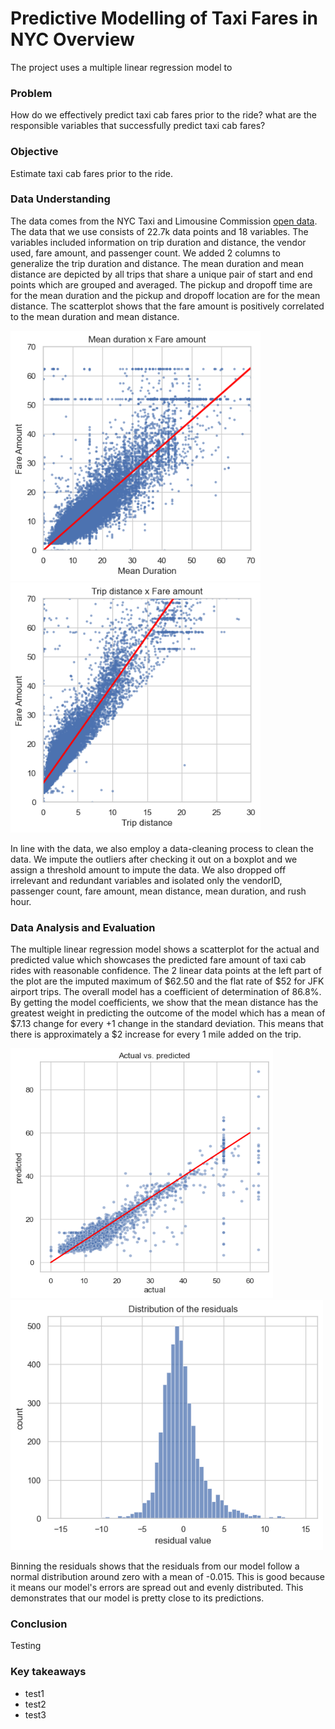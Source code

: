 # Predictive Modelling of Taxi Fares in NYC Overview
The project uses a multiple linear regression model to

### Problem
How do we effectively predict taxi cab fares prior to the ride? what are the responsible variables that successfully predict taxi cab fares?

### Objective
Estimate taxi cab fares prior to the ride.

### Data Understanding
The data comes from the NYC Taxi and Limousine Commission <a href="https://data.cityofnewyork.us/Transportation/2017-Yellow-Taxi-Trip-Data/biws-g3hs">open data</a>. The data that we use consists of 22.7k data points and 18 variables. The variables included information on trip duration and distance, the vendor used, fare amount, and passenger count. We added 2 columns to generalize the trip duration and distance. The mean duration and mean distance are depicted by all trips that share a unique pair of start and end points which are grouped and averaged. The pickup and dropoff time are for the mean duration and the pickup and dropoff location are for the mean distance. The scatterplot shows that the fare amount is positively correlated to the mean duration and mean distance.

<img src="images/Fare_duration_plot.png" alt="Fare plot" width="400" height="400" class="center">
<img src="images/Fare_distance_plot.png" alt="Fare plot" width="400" height="400" class="center">

In line with the data, we also employ a data-cleaning process to clean the data. We impute the outliers after checking it out on a boxplot and we assign a threshold amount to impute the data. We also dropped off irrelevant and redundant variables and isolated only the vendorID, passenger count, fare amount, mean distance, mean duration, and rush hour.

### Data Analysis and Evaluation
The multiple linear regression model shows a scatterplot for the actual and predicted value which showcases the predicted fare amount of taxi cab rides with reasonable confidence. The 2 linear data points at the left part of the plot are the imputed maximum of $62.50 and the flat rate of $52 for JFK airport trips. The overall model has a coefficient of determination of 86.8%. By getting the model coefficients, we show that the mean distance has the greatest weight in predicting the outcome of the model which has a mean of $7.13 change for every +1 change in the standard deviation. This means that there is approximately a $2 increase for every 1 mile added on the trip.

<img src="images/Actual_VS_Predicted.png" alt="actual vs. preedicted value" width="420" height="400" class="center">
<img src="images/distribution_residuals.png" alt="Distibution of residuals" width="500" height="400" class="center">

Binning the residuals shows that the residuals from our model follow a normal distribution around zero with a mean of -0.015. This is good because it means our model's errors are spread out and evenly distributed. This demonstrates that our model is pretty close to its predictions.

### Conclusion
Testing

### Key takeaways
- test1
- test2
- test3
